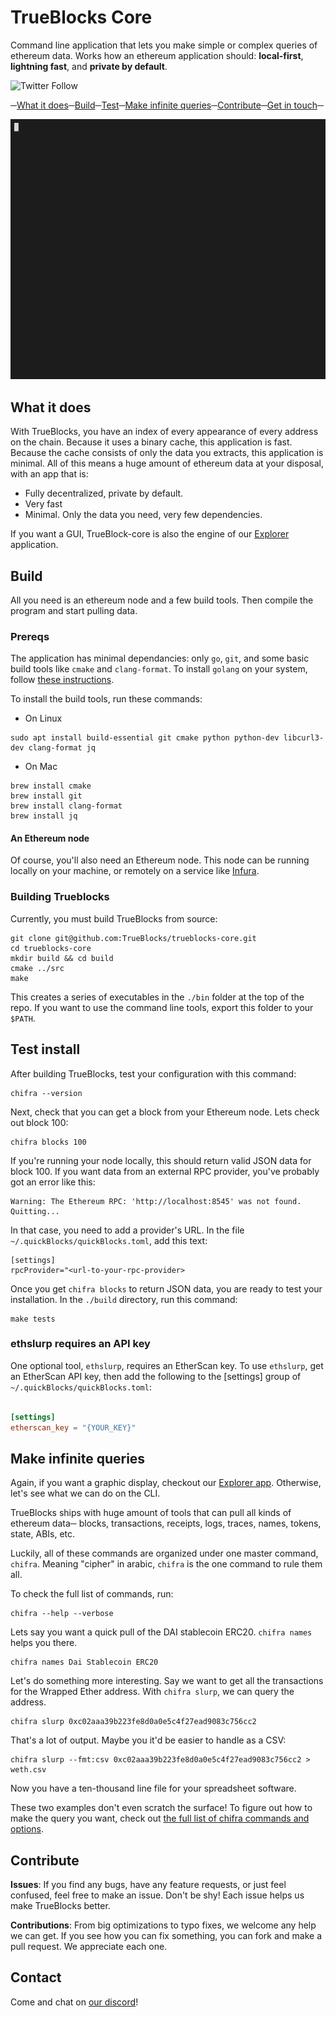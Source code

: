 # TrueBlocks Core

Command line application that lets you make simple or complex queries of ethereum
data. Works how an ethereum application should:
**local-first**, **lightning fast**, and **private by default**.

![Twitter Follow](https://img.shields.io/twitter/follow/trueblocks?style=social)

─[What it does](#what-it-does)─[Build](#Building-trublocks)─[Test](#Test-install)─[Make infinite queries](#make-infinite-queries)─[Contribute](#contribute)─[Get in touch](#contact)─

![A gif showing quotes](./docs/quotes.gif)

## What it does

With TrueBlocks, you have an index of every appearance of every address on the chain.
Because it uses a  binary cache, this application is fast. Because
the cache consists of only the data you extracts, this application is minimal. All of this means a huge amount of ethereum data at your disposal, with an app that is:

* Fully decentralized, private by default.
* Very fast
* Minimal. Only the data you need, very few dependencies.

If you want a GUI, TrueBlock-core is also the engine of our [Explorer](http://github.com/TrueBlocks/trueblocks-explorer) application.

## Build

All you need is an ethereum node and a few build tools. Then compile the program and start pulling data.

### Prereqs

The application has minimal dependancies: only `go`, `git`, and some basic build tools like
`cmake` and `clang-format`. To install `golang` on your system, follow [these instructions](https://golang.org/doc/install).

To install the build tools, run these commands:

* On Linux

```[shell]
sudo apt install build-essential git cmake python python-dev libcurl3-dev clang-format jq
```

* On Mac

```[shell]
brew install cmake
brew install git
brew install clang-format
brew install jq
```

#### An Ethereum node

Of course, you'll also need an Ethereum node. This node can be running locally on your machine, or remotely
on a service like [Infura](https://infura.io/dashboard).

### Building Trueblocks

Currently, you must build TrueBlocks from source:

```[shell]
git clone git@github.com:TrueBlocks/trueblocks-core.git
cd trueblocks-core
mkdir build && cd build
cmake ../src
make
```

This creates a series of executables in the `./bin` folder at the top of the
repo. If you want to use the command line tools, export this folder to your `$PATH`.

## Test install

After building TrueBlocks, test your configuration with this command:

```[shell]
chifra --version
```

Next, check that you can get a block from your Ethereum node. Lets check out block 100:

```[shell]
chifra blocks 100
```

If you're running your node locally, this should return valid JSON data for block 100. 
If you want data from an external RPC provider, you've probably got an error like this:

```[shell]
Warning: The Ethereum RPC: 'http://localhost:8545' was not found. Quitting...
```

In that case, you need to add a provider's URL. In the file `~/.quickBlocks/quickBlocks.toml`, add this text:

```[toml]
[settings]
rpcProvider="<url-to-your-rpc-provider>
```

Once you get `chifra blocks` to return JSON data, you are ready to test your
installation. In the `./build` directory, run this command:

```[shell]
make tests
```

### ethslurp requires an API key

One optional tool, `ethslurp`, requires an EtherScan key. To use `ethslurp`, get an EtherScan API key, then add the following to the [settings] group of
`~/.quickBlocks/quickBlocks.toml`:

```toml

[settings]
etherscan_key = "{YOUR_KEY}"
```

## Make infinite queries

Again, if you want a graphic display, checkout our [Explorer app](http://github.com/TrueBlocks/trueblocks-explorer).
Otherwise, let's see what we can do on the CLI.

TrueBlocks ships with huge amount of tools that can pull all kinds of ethereum data─
blocks, transactions, receipts, logs, traces, names, tokens, state, ABIs, etc.

Luckily, all of these commands are organized under one master command, `chifra`.
Meaning "cipher" in arabic, `chifra` is the one command to rule them all.

To check the full list of commands, run:

```shell
chifra --help --verbose
```

Lets say you want a quick pull of the DAI stablecoin ERC20. `chifra names` helps
you there.

```shell
chifra names Dai Stablecoin ERC20
```

Let's do something more interesting. Say we want to get all the transactions
for the Wrapped Ether address. With `chifra slurp`, we can query the address.

```shell
chifra slurp 0xc02aaa39b223fe8d0a0e5c4f27ead9083c756cc2
```

That's a lot of output. Maybe you it'd be easier to handle as a CSV:

```shell
chifra slurp --fmt:csv 0xc02aaa39b223fe8d0a0e5c4f27ead9083c756cc2 > weth.csv
```

Now you have a ten-thousand line file for your spreadsheet software.

These two examples don't even scratch the surface! To figure out how to make the query you
want, check out [the full list of chifra commands and options](./docs/chifra.md).

## Contribute

**Issues**: If you find any bugs, have any feature requests, or just feel confused, feel free to make an issue. Don't be shy! Each issue helps us make TrueBlocks better.

**Contributions**: From big optimizations to typo fixes, we welcome any help we can get. If you see how you can fix something, you can fork and make a pull request. We appreciate each one.

## Contact

Come and chat on [our discord](https://discord.com/invite/c6KDJXvX)!
